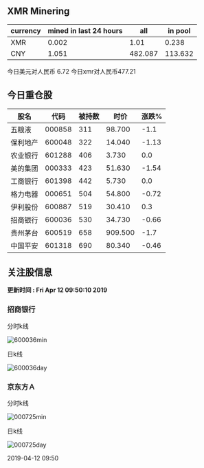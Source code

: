 ## XMR Minering

|currency|mined in last 24 hours|all|in pool|
|---|---|---|---|
|XMR|0.002|1.01|0.238|
|CNY|1.051|482.087|113.632|

今日美元对人民币 6.72	今日xmr对人民币477.21


## 今日重仓股 

|股名|代码|被持数|时价|涨跌%|
|---|---|---|---|---|
|五粮液|000858|311|98.700|-1.1|
|保利地产|600048|322|14.040|-1.13|
|农业银行|601288|406|3.730|0.0|
|美的集团|000333|423|51.630|-1.54|
|工商银行|601398|442|5.730|0.0|
|格力电器|000651|504|54.800|-0.72|
|伊利股份|600887|519|30.410|0.3|
|招商银行|600036|530|34.730|-0.66|
|贵州茅台|600519|658|909.500|-1.7|
|中国平安|601318|690|80.340|-0.46|

## 关注股信息
**更新时间 : Fri Apr 12 09:50:10 2019**
### 招商银行 
分时k线

![600036min](http://image.sinajs.cn/newchart/min/n/sh600036.gif)

日k线

![600036day](http://image.sinajs.cn/newchart/daily/n/sh600036.gif)

### 京东方Ａ 
分时k线

![000725min](http://image.sinajs.cn/newchart/min/n/sz000725.gif)

日k线

![000725day](http://image.sinajs.cn/newchart/daily/n/sz000725.gif)

2019-04-12 09:50